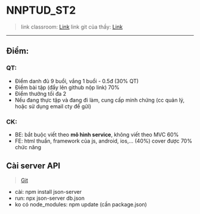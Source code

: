 # NNPTUD_ST2
> link classroom: [Link](https://classroom.google.com/u/0/c/NzYwMTcwMTU4NTU3)
> link git của thầy: [Link](https://github.com/nguyenthanhtunghutechsg/NNPTUD_S2/tree/main)
---
## Điểm:
### QT:
- Điểm danh đủ 9 buổi, vắng 1 buổi - 0.5đ (30% QT)
- Điểm bài tập (đẩy lên github nộp link) 70%
- Điểm thưởng tối đa 2
- Nếu đang thực tập và đang đi làm, cung cấp minh chứng (cc quản lý, hoặc sử dụng email cty để gửi)
### CK:
- BE: bắt buộc viết theo **mô hình service**, không viết theo MVC 60% 
- FE: html thuần, framework của js, android, ios,... (40%) cover được 70% chức năng

## Cài server API 
> [Git](https://github.com/typicode/json-server)
- cài: npm install json-server
- run: npx json-server db.json
- ko có node_modules: npm update (cần package.json)